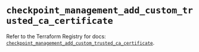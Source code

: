 # `checkpoint_management_add_custom_trusted_ca_certificate`

Refer to the Terraform Registry for docs: [`checkpoint_management_add_custom_trusted_ca_certificate`](https://registry.terraform.io/providers/checkpointsw/checkpoint/2.11.0/docs/resources/management_add_custom_trusted_ca_certificate).
